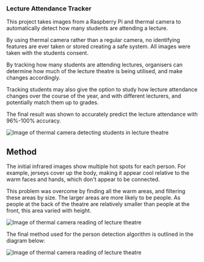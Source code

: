 ### Lecture Attendance Tracker

This project takes images from a Raspberry Pi and thermal camera to automatically detect how many students are attending a lecture.

By using thermal camera rather than a regular camera, no identifying features are ever taken or stored creating a safe system. All images were taken with the students consent.

By tracking how many students are attending lectures, organisers can determine how much of the lecture theatre is being utilised, and make changes accordingly.

Tracking students may also give the option to study how lecture attendance changes over the course of the year, and with different lecturers, and potentially match them up to grades.

The final result was shown to accurately predict the lecture attendance with 96%-100% accuracy.

<p align="centre">
	<img src="https://github.com/khi48/LectureAttendanceCV/blob/master/testImages/Final%20Images/finalContours.png" alt="Image of thermal camera detecting students in lecture theatre">
</p>

## Method
The initial infrared images show multiple hot spots for each person. For example, jerseys cover up the body, making it appear cool relative to the warm faces and hands, which don't appear to be connected. 

This problem was overcome by finding all the warm areas, and filtering these areas by size. The larger areas are more likely to be people. As people at the back of the theatre are relatively smaller than people at the front, this area varied with height.

<p align="centre">
	<img src="https://github.com/khi48/LectureAttendanceCV/blob/master/testImages/LeptonImages/A2_Monday13May_fullLecutre.png" alt="Image of thermal camera reading of lecture theatre">
</p>

The final method used for the person detection algorithm is outlined in the diagram below:
<p align="centre">
	<img src="https://github.com/khi48/LectureAttendanceCV/blob/master/Documents/Lecture%20Theatre%20People%20Counting.pdf" alt="Image of thermal camera reading of lecture theatre">
</p>
 